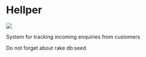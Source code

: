 Hellper
=======
<a href="https://codeclimate.com/github/vbyno/Hellper"><img src="https://codeclimate.com/github/vbyno/Hellper.png" /></a>

System for tracking incoming enquiries from customers

Do not forget about rake db:seed
